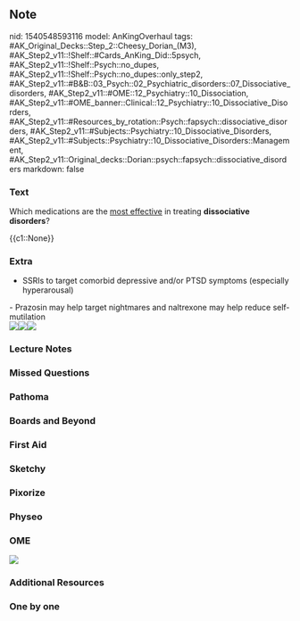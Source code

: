 ## Note
nid: 1540548593116
model: AnKingOverhaul
tags: #AK_Original_Decks::Step_2::Cheesy_Dorian_(M3), #AK_Step2_v11::!Shelf::#Cards_AnKing_Did::5psych, #AK_Step2_v11::!Shelf::Psych::no_dupes, #AK_Step2_v11::!Shelf::Psych::no_dupes::only_step2, #AK_Step2_v11::#B&B::03_Psych::02_Psychiatric_disorders::07_Dissociative_disorders, #AK_Step2_v11::#OME::12_Psychiatry::10_Dissociation, #AK_Step2_v11::#OME_banner::Clinical::12_Psychiatry::10_Dissociative_Disorders, #AK_Step2_v11::#Resources_by_rotation::Psych::fapsych::dissociative_disorders, #AK_Step2_v11::#Subjects::Psychiatry::10_Dissociative_Disorders, #AK_Step2_v11::#Subjects::Psychiatry::10_Dissociative_Disorders::Management, #AK_Step2_v11::Original_decks::Dorian::psych::fapsych::dissociative_disorders
markdown: false

### Text
Which medications are the <u>most effective</u> in treating
<b>dissociative disorders</b>?
<div>
  <span class="clozed c1">{{c1::None}}</span>
</div>

### Extra
- SSRIs to target comorbid depressive and/or PTSD symptoms
(especially hyperarousal)
<div>
  - Prazosin may help target nightmares and naltrexone may help
  reduce self-mutilation
</div>
<div><img src="paste-92620969738241.jpg"><img src=
"paste-92904437579777.jpg"><img src=
"paste-92917322481665%20(1).jpg"></div>

### Lecture Notes


### Missed Questions


### Pathoma


### Boards and Beyond


### First Aid


### Sketchy


### Pixorize


### Physeo


### OME
<div class="ome-widget">
  <a href=
  "https://onlinemeded.org/spa/psychiatry/dissociative-disorders/acquire?ref=anki">
  <img src="_OME_AnkiFlashcards_Lesson_2.png"></a>
</div>

### Additional Resources


### One by one

